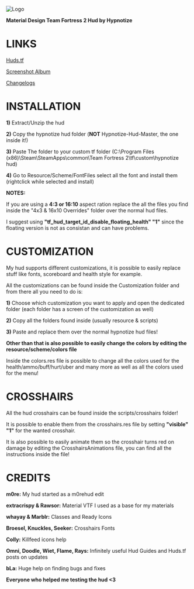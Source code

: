 ![Logo](https://i.imgur.com/i2JEWI5.png)

**Material Design Team Fortress 2 Hud by Hypnotize**

<a>LINKS</a>
====

[Huds.tf](https://huds.tf/forum/showthread.php?tid=668)

[Screenshot Album](https://imgur.com/a/4sgZ1)

[Changelogs](https://github.com/Hypnootize/Hypnotize-Hud/commits/master)


<a>INSTALLATION</a>
====

**1)** Extract/Unzip the hud

**2)** Copy the hypnotize hud folder (**NOT** Hypnotize-Hud-Master, the one inside it!)

**3)** Paste The folder to your custom tf folder (C:\Program Files (x86)\Steam\SteamApps\common\Team Fortress 2\tf\custom\hypnotize hud)

**4)** Go to Resource/Scheme/FontFiles select all the font and install them (rightclick while selected and install)

**NOTES:**

If you are using a **4:3 or 16:10** aspect ration replace the all the files you find inside the "4x3 & 16x10 Overrides" folder over the normal hud files.

I suggest using **"tf_hud_target_id_disable_floating_health" "1"** since the floating version is not as consistan and can have problems.


<a>CUSTOMIZATION</a>
====

My hud supports different customizations, it is possible to easily replace stuff like fonts, scoreboard and health style for example.

All the customizations can be found inside the Customization folder and from there all you need to do is:

**1)** Choose which customization you want to apply and open the dedicated folder (each folder has a screen of the customization as well)

**2)** Copy all the folders found inside (usually resource & scripts)

**3)** Paste and replace them over the normal hypnotize hud files!

**Other than that is also possible to easily change the colors by editing the resource/scheme/colors file**

Inside the colors.res file is possible to change all the colors used for the health/ammo/buff/hurt/uber and many more as well as all the colors used for the menu!


<a>CROSSHAIRS</a>
====
All the hud crosshairs can be found inside the scripts/crosshairs folder!

It is possible to enable them from the crosshairs.res file by setting **"visible" "1"** for the wanted crosshair.

It is also possible to easily animate them so the crosshair turns red on damage by editing the CrosshairsAnimations file, you can find all the instructions inside the file!


<a>CREDITS</a>
====
**m0re:** My hud started as a m0rehud edit

**extracrispy & Rawsor:** Material VTF I used as a base for my materials

**whayay & Marblr:** Classes and Ready Icons

**Broesel, Knuckles, Seeker:** Crosshairs Fonts

**Colly:** Killfeed icons help

**Omni, Doodle, Wiet, Flame, Rays:** Infinitely useful Hud Guides and Huds.tf posts on updates

**bLa:** Huge help on finding bugs and fixes

**Everyone who helped me testing the hud <3**